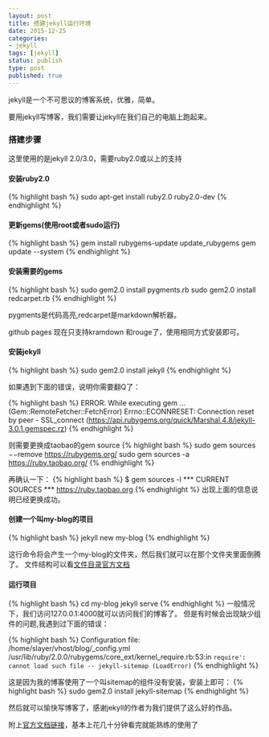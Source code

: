 ```yaml
---
layout: post
title: 搭建jekyll运行环境
date: 2015-12-25
categories:
- jekyll
tags: [jekyll]
status: publish
type: post
published: true
---
```

jekyll是一个不可思议的博客系统，优雅，简单。

要用jekyll写博客，我们需要让jekyll在我们自己的电脑上跑起来。

### 搭建步骤
这里使用的是jekyll 2.0/3.0，需要ruby2.0或以上的支持

#### 安装ruby2.0
{% highlight bash %}
sudo apt-get install ruby2.0 ruby2.0-dev
{% endhighlight %}

#### 更新gems(使用root或者sudo运行)
{% highlight bash %}
gem install rubygems-update
update_rubygems
gem update --system
{% endhighlight %}

#### 安装需要的gems
{% highlight bash %}
sudo gem2.0 install pygments.rb
sudo gem2.0 install redcarpet.rb
{% endhighlight %}

pygments是代码高亮,redcarpet是markdown解析器。

github pages 现在只支持kramdown 和rouge了，使用相同方式安装即可。


#### 安装jekyll
{% highlight bash %}
sudo gem2.0  install jekyll
{% endhighlight %}

如果遇到下面的错误，说明你需要翻Q了：

{% highlight bash %}
ERROR: While executing gem ... (Gem::RemoteFetcher::FetchError)
Errno::ECONNRESET: Connection reset by peer - SSL_connect (https://api.rubygems.org/quick/Marshal.4.8/jekyll-3.0.1.gemspec.rz)
{% endhighlight %}

则需要更换成taobao的gem source
{% highlight bash %}
sudo gem sources −−remove  https://rubygems.org/ 
sudo gem sources -a https://ruby.taobao.org/
{% endhighlight %}

再确认一下：
{% highlight bash %}
$ gem sources -l
*** CURRENT SOURCES ***
https://ruby.taobao.org
{% endhighlight %}
出现上面的信息说明已经更换成功。

#### 创建一个叫my-blog的项目
{% highlight bash %}
jekyll new my-blog
{% endhighlight %}

这行命令将会产生一个my-blog的文件夹，然后我们就可以在那个文件夹里面倒腾了。
文件结构可以看[文件目录官方文档](http://jekyllrb.com/docs/structure/)

#### 运行项目
{% highlight bash %}
cd my-blog
jekyll serve
{% endhighlight %}
一般情况下，我们访问127.0.0.1:4000就可以访问我们的博客了。
但是有时候会出现缺少组件的问题,我遇到过下面的错误：

{% highlight bash %}
Configuration file: /home/slayer/vhost/blog/_config.yml
/usr/lib/ruby/2.0.0/rubygems/core_ext/kernel_require.rb:53:in `require': cannot load such file -- jekyll-sitemap (LoadError)`
{% endhighlight %}

这是因为我的博客使用了一个叫sitemap的组件没有安装，安装上即可：
{% highlight bash %}
sudo gem2.0 install jekyll-sitemap
{% endhighlight %}

然后就可以愉快写博客了，感谢jekyll的作者为我们提供了这么好的作品。

附上[官方文档链接](https://jekyllrb.com/docs/home/)，基本上花几十分钟看完就能熟练的使用了




